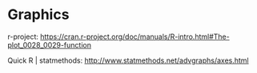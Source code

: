 # Graphics

r-project: https://cran.r-project.org/doc/manuals/R-intro.html#The-plot_0028_0029-function

Quick R | statmethods: http://www.statmethods.net/advgraphs/axes.html

